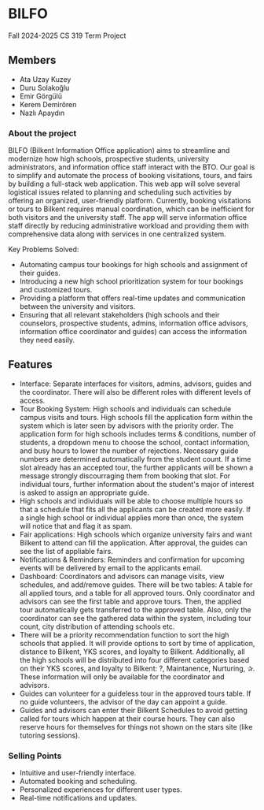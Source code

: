 # BILFO #
Fall 2024-2025 CS 319 Term Project

## Members ##
* Ata Uzay Kuzey
* Duru Solakoğlu
* Emir Görgülü
* Kerem Demirören
* Nazlı Apaydın

### About the project ###
BILFO (Bilkent Information Office application) aims to streamline and modernize how high schools, prospective students, university administrators, and information office staff interact with the BTO. Our goal is to simplify and automate the process of booking visitations, tours, and fairs by building a full-stack web application. This web app will solve several logistical issues related to planning and scheduling such activities by offering an organized, user-friendly platform. Currently, booking visitations or tours to Bilkent requires manual coordination, which can be inefficient for both visitors and the university staff. The app will serve information office staff directly by reducing administrative workload and providing them with comprehensive data along with services in one centralized system.

Key Problems Solved: 
* Automating campus tour bookings for high schools and assignment of their guides.
* Introducing a new high school prioritization system for tour bookings and customized tours.
* Providing a platform that offers real-time updates and communication between the university and visitors.
* Ensuring that all relevant stakeholders (high schools and their counselors, prospective students, admins, information office advisors, information office coordinator and guides) can access the information they need easily.

## Features ##
* Interface: Separate interfaces for visitors, admins, advisors, guides and the coordinator. There will also be different roles with different levels of access.
* Tour Booking System: High schools and individuals can schedule campus visits and tours. High schools fill the application form within the system which is later seen by advisors with the priority order. The application form for high schools includes terms & conditions, number of students, a dropdown menu to choose the school, contact information, and busy hours to lower the number of rejections. Necessary guide numbers are determined automatically from the student count. If a time slot already has an accepted tour, the further applicants will be shown a message strongly discourraging them from booking that slot. For individual tours, further information about the student's major of interest is asked to assign an appropriate guide.
* High schools and individuals will be able to choose multiple hours so that a schedule that fits all the applicants can be created more easily. If a single high school or individual applies more than once, the system will notice that and flag it as spam.
* Fair applications: High schools which organize university fairs and want Bilkent to attend can fill the application. After approval, the guides can see the list of appliable fairs.
* Notifications & Reminders: Reminders and confirmation for upcoming events will be delivered by email to the applicants email.
* Dashboard: Coordinators and advisors can manage visits, view schedules, and add/remove guides. There will be two tables: A table for all applied tours, and a table for all approved tours. Only coordinator and advisors can see the first table and approve tours. Then, the applied tour automatically gets transferred to the approved table. Also, only the coordinator can see the gathered data within the system, including tour count, city distribution of attending schools etc.
* There will be a priority recommendation function to sort the high schools that applied. It will provide options to sort by time of application, distance to Bilkent, YKS scores, and loyalty to Bilkent. Additionally, all the high schools will be distributed into four different categories based on their YKS scores, and loyalty to Bilkent: ?, Maintanence, Nurturing, ✰. These information will only be available for the coordinator and advisors.
* Guides can volunteer for a guideless tour in the approved tours table. If no guide volunteers, the advisor of the day can appoint a guide.
* Guides and advisors can enter their Bilkent Schedules to avoid getting called for tours which happen at their course hours. They can also reserve hours for themselves for things not shown on the stars site (like tutoring sessions).
### Selling Points ###
* Intuitive and user-friendly interface.
* Automated booking and scheduling.
* Personalized experiences for different user types.
* Real-time notifications and updates.

